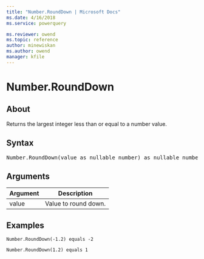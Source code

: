 ```yaml
---
title: "Number.RoundDown | Microsoft Docs"
ms.date: 4/16/2018
ms.service: powerquery

ms.reviewer: owend
ms.topic: reference
author: minewiskan
ms.author: owend
manager: kfile
---
```

# Number.RoundDown

  
## About  
Returns the largest integer less than or equal to a number value.  
  
## Syntax

<pre>
Number.RoundDown(value as nullable number) as nullable number  
</pre>
  
## Arguments  
  
|Argument|Description|  
|------------|---------------|  
|value|Value to round down.|  
  
## Examples  
  
```powerquery-m
Number.RoundDown(-1.2) equals -2  
```  
  
```powerquery-m
Number.RoundDown(1.2) equals 1  
```  
